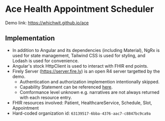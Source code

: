 # Ace Health Appointment Scheduler

Demo link: https://whichwit.github.io/ace

## Implementation
- In addition to Angular and its dependencies (including Material), NgRx is used for state management, Tailwind CSS is used for styling, and Lodash is used for convenience.
- Angular's stock HttpClient is used to interact with FHIR end points.
- Firely Server (https://server.fire.ly) is an open R4 server targetted by the demo. 
  * Authentication and authorization implemention intentionally skipped. 
  * Capability Statement can be referenced [here](https://server.fire.ly/r4/CapabilityStatement).
  * Comformance level unknown e.g. narratives are not always returned with each resource entry.
- FHIR resources involved: Patient, HealthcareService, Schedule, Slot, Appointment
- Hard-coded organization id: `63139517-6bba-4376-aac7-c8847bc9ca9a`